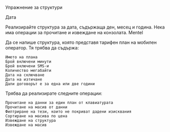 Упражнение за структури

Дата

Реализирайте структура за дата, съдържаща ден, месец и година. Нека има операции за прочитане и извеждане на конзолата.
Mentel

Да се напише структура, която представя тарифен план на мобилен оператор. Тя трябва да съдържа:

    Името на плана
    Брой включени минути
    Брой включени SMS-и
    Количество мегабайти
    Дата на сключване
    Дата на изтичане
    Дали договорът е за една или две години

Трябва да реализирате следните операции:

    Прочитане на данни за един план от клавиатурата
    Прочитане на масив от данни
    Филтриране на тези, които не покриват дадени изисквания
    Сортиране на масива по цена
    Извеждане на структура
    Извеждане на масив
